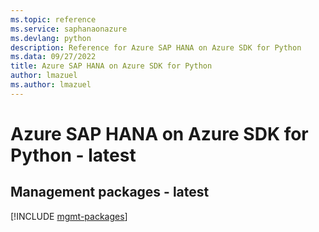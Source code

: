 ```yaml
---
ms.topic: reference
ms.service: saphanaonazure
ms.devlang: python
description: Reference for Azure SAP HANA on Azure SDK for Python
ms.data: 09/27/2022
title: Azure SAP HANA on Azure SDK for Python
author: lmazuel
ms.author: lmazuel
---
```

# Azure SAP HANA on Azure SDK for Python - latest

## Management packages - latest
[!INCLUDE [mgmt-packages](sap-hana-on-azure-mgmt-index.md)]